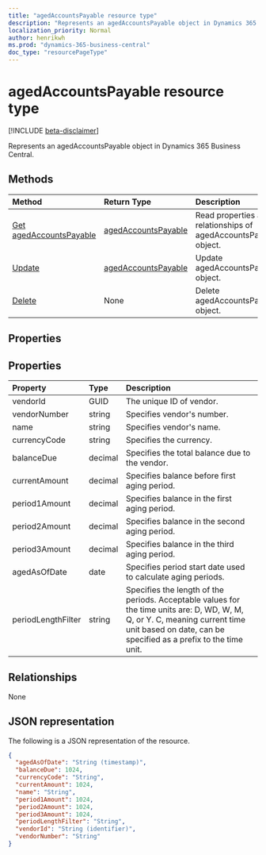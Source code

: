 ```yaml
---
title: "agedAccountsPayable resource type"
description: "Represents an agedAccountsPayable object in Dynamics 365 Business Central."
localization_priority: Normal
author: henrikwh
ms.prod: "dynamics-365-business-central"
doc_type: "resourcePageType"
---
```


# agedAccountsPayable resource type

[!INCLUDE [beta-disclaimer](../../includes/beta-disclaimer.md)]

Represents an agedAccountsPayable object in Dynamics 365 Business Central.

## Methods

| Method       | Return Type | Description |
|:-------------|:------------|:------------|
| [Get agedAccountsPayable](../api/dynamics-agedaccountspayable-get.md) | [agedAccountsPayable](dynamics-agedaccountspayable.md) | Read properties and relationships of agedAccountsPayable object. |
| [Update](../api/dynamics-agedaccountspayable-update.md) | [agedAccountsPayable](dynamics-agedaccountspayable.md) | Update agedAccountsPayable object. |
| [Delete](../api/dynamics-agedaccountspayable-delete.md) | None | Delete agedAccountsPayable object. |

## Properties

## Properties
| Property	    | Type	   |Description                                 |
|:--------------|:---------|:-------------------------------------------|
|vendorId       |GUID      |The unique ID of vendor.                    |
|vendorNumber   |string    |Specifies vendor's number.                  |
|name           |string    |Specifies vendor's name.                    |
|currencyCode   |string    |Specifies the currency.                     |
|balanceDue     |decimal   |Specifies the total balance due to the vendor.|
|currentAmount  |decimal   |Specifies balance before first aging period.|
|period1Amount  |decimal   |Specifies balance in the first aging period.|
|period2Amount  |decimal   |Specifies balance in the second aging period.|
|period3Amount  |decimal   |Specifies balance in the third aging period.|
|agedAsOfDate   |date|Specifies period start date used to calculate aging periods.|
|periodLengthFilter|string |Specifies the length of the periods. Acceptable values for the time units are: D, WD, W, M, Q, or Y. C, meaning current time unit based on date, can be specified as a prefix to the time unit.|


## Relationships

None

## JSON representation

The following is a JSON representation of the resource.

<!-- {
  "blockType": "resource",
  "optionalProperties": [

  ],
  "@odata.type": "microsoft.graph.agedAccountsPayable",
  "baseType": "",
  "keyProperty": "vendorId"
}-->

```json
{
  "agedAsOfDate": "String (timestamp)",
  "balanceDue": 1024,
  "currencyCode": "String",
  "currentAmount": 1024,
  "name": "String",
  "period1Amount": 1024,
  "period2Amount": 1024,
  "period3Amount": 1024,
  "periodLengthFilter": "String",
  "vendorId": "String (identifier)",
  "vendorNumber": "String"
}
```

<!-- uuid: 16cd6b66-4b1a-43a1-adaf-3a886856ed98
2019-02-04 14:57:30 UTC -->
<!-- {
  "type": "#page.annotation",
  "description": "agedAccountsPayable resource",
  "keywords": "",
  "section": "documentation",
  "tocPath": ""
}-->